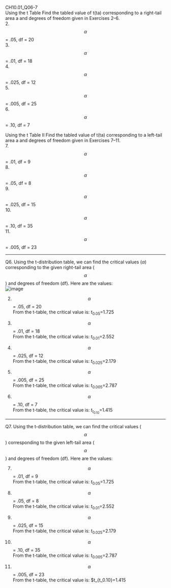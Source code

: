 CH10.01_Q06-7  
Using the t Table Find the tabled value of t(ta) corresponding to a right-tail area a and degrees of freedom given in Exercises 2–6.  
2. $$\alpha$$ = .05, df = 20  
3. $$\alpha$$ = .01, df = 18  
4. $$\alpha$$ = .025, df = 12  
5. $$\alpha$$ = .005, df = 25  
6. $$\alpha$$ = .10, df = 7

Using the t Table II Find the tabled value of t(ta) corresponding to a left-tail area a and degrees of freedom given in Exercises 7–11.  
7. $$\alpha$$ = .01, df = 9  
8. $$\alpha$$ = .05, df = 8    
9. $$\alpha$$ = .025, df = 15  
10. $$\alpha$$ = .10, df = 35  
11. $$\alpha$$ = .005, df = 23  

---

Q6. Using the t-distribution table, we can find the critical values ($\alpha$) corresponding to the given right-tail area ($$\alpha$$) and degrees of freedom (df). Here are the values:  
![image](https://github.com/user-attachments/assets/8fbdd9fc-8976-4167-9392-948b37e535f5)


2. $$\alpha$$ = .05, df = 20  
   From the t-table, the critical value is:  $t_{0.05}$=1.725  
   
3.  $$\alpha$$ = .01, df = 18   
  From the t-table, the critical value is:  $t_{0.01}$=2.552

5. $$\alpha$$ = .025, df = 12  
  From the t-table, the critical value is:  $t_{0.025}$=2.179

6. $$\alpha$$ = .005, df = 25  
  From the t-table, the critical value is:  $t_{0.005}$=2.787

7. $$\alpha$$ = .10, df = 7  
  From the t-table, the critical value is:  $t_{t_0.10}$=1.415  

---
Q7. Using the t-distribution table, we can find the critical values ($$\alpha$$) corresponding to the given left-tail area ($$\alpha$$) and degrees of freedom (df). Here are the values:  

7. $$\alpha$$ = .01, df = 9  
   From the t-table, the critical value is:  $t_{0.05}$=1.725  
   
8. $$\alpha$$ = .05, df = 8    
  From the t-table, the critical value is:  $t_{0.01}$=2.552

9. $$\alpha$$ = .025, df = 15    
  From the t-table, the critical value is:  $t_{0.025}$=2.179

10. $$\alpha$$ = .10, df = 35  
  From the t-table, the critical value is:  $t_{0.005}$=2.787

11. $$\alpha$$ = .005, df = 23  
  From the t-table, the critical value is:  $t_{t_0.10}=1.415  
